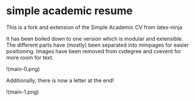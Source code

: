 # simple academic resume
This is a fork and extension of the Simple Academic CV from latex-ninja

It has been boiled down to one version which is modular and extensible.
The different parts have (mostly) been separated into minipages for easier positioning.
Images have been removed from cvdegree and cvevent for more room for text.

!(main-0.png)

Additionally, there is now a letter at the end!

!(main-1.png)

